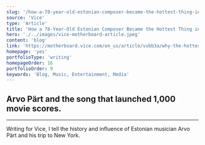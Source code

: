```yaml
---
slug: '/how-a-78-year-old-estonian-composer-became-the-hottest-thing-in-music'
source: 'Vice'
type: 'Article'
title: 'How a 78-Year-Old Estonian Composer Became the Hottest Thing in Music'
hero: './../images/vice-motherboard-article.jpeg'
content: 'blog'
link: 'https://motherboard.vice.com/en_us/article/vvbb3a/why-the-hottest-thing-in-music-is-78-year-old-estonian-composer-arvo-part'
homepage: 'yes'
portfolioType: 'writing'
homepageOrder: 16
portfolioOrder: 9
keywords: 'Blog, Music, Entertainment, Media'
---
```


## Arvo Pärt and the song that launched 1,000 movie scores.

---

Writing for Vice, I tell the history and influence of Estonian musician Arvo Pärt and his trip to New York.
